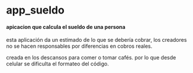 # app_sueldo
#### apicacion que calcula el sueldo de una persona

esta aplicación da un estimado de lo que se debería cobrar, los creadores no se hacen responsables por diferencias en cobros reales.

creada en los descansos para comer o tomar cafés. por lo que desde celular se dificulta el formateo del código.
